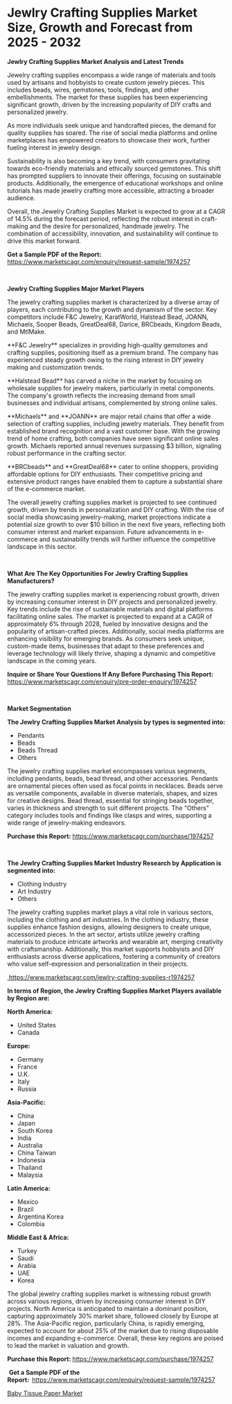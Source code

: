 <p><h1>Jewlry Crafting Supplies Market Size, Growth and Forecast from 2025 - 2032</h1></p><p><strong>Jewlry Crafting Supplies Market Analysis and Latest Trends</strong></p>
<p><p>Jewelry crafting supplies encompass a wide range of materials and tools used by artisans and hobbyists to create custom jewelry pieces. This includes beads, wires, gemstones, tools, findings, and other embellishments. The market for these supplies has been experiencing significant growth, driven by the increasing popularity of DIY crafts and personalized jewelry. </p><p>As more individuals seek unique and handcrafted pieces, the demand for quality supplies has soared. The rise of social media platforms and online marketplaces has empowered creators to showcase their work, further fueling interest in jewelry design. </p><p>Sustainability is also becoming a key trend, with consumers gravitating towards eco-friendly materials and ethically sourced gemstones. This shift has prompted suppliers to innovate their offerings, focusing on sustainable products. Additionally, the emergence of educational workshops and online tutorials has made jewelry crafting more accessible, attracting a broader audience.</p><p>Overall, the Jewelry Crafting Supplies Market is expected to grow at a CAGR of 14.5% during the forecast period, reflecting the robust interest in craft-making and the desire for personalized, handmade jewelry. The combination of accessibility, innovation, and sustainability will continue to drive this market forward.</p></p>
<p><strong>Get a Sample PDF of the Report:&nbsp;</strong> <a href="https://www.marketscagr.com/enquiry/request-sample/1974257?utm_campaign=2483&utm_medium=2&utm_source=Github&utm_content=ia&utm_term=06042025&utm_id=jewlry-crafting-supplies">https://www.marketscagr.com/enquiry/request-sample/1974257</a></p>
<p>&nbsp;</p>
<p><strong>Jewlry Crafting Supplies Major Market Players</strong></p>
<p><p>The jewelry crafting supplies market is characterized by a diverse array of players, each contributing to the growth and dynamism of the sector. Key competitors include F&C Jewelry, KaratWorld, Halstead Bead, JOANN, Michaels, Sooper Beads, GreatDeal68, Darice, BRCbeads, Kingdom Beads, and MtlMake. </p><p>**F&C Jewelry** specializes in providing high-quality gemstones and crafting supplies, positioning itself as a premium brand. The company has experienced steady growth owing to the rising interest in DIY jewelry making and customization trends. </p><p>**Halstead Bead** has carved a niche in the market by focusing on wholesale supplies for jewelry makers, particularly in metal components. The company's growth reflects the increasing demand from small businesses and individual artisans, complemented by strong online sales.</p><p>**Michaels** and **JOANN** are major retail chains that offer a wide selection of crafting supplies, including jewelry materials. They benefit from established brand recognition and a vast customer base. With the growing trend of home crafting, both companies have seen significant online sales growth. Michaels reported annual revenues surpassing $3 billion, signaling robust performance in the crafting sector.</p><p>**BRCbeads** and **GreatDeal68** cater to online shoppers, providing affordable options for DIY enthusiasts. Their competitive pricing and extensive product ranges have enabled them to capture a substantial share of the e-commerce market.</p><p>The overall jewelry crafting supplies market is projected to see continued growth, driven by trends in personalization and DIY crafting. With the rise of social media showcasing jewelry-making, market projections indicate a potential size growth to over $10 billion in the next five years, reflecting both consumer interest and market expansion. Future advancements in e-commerce and sustainability trends will further influence the competitive landscape in this sector.</p></p>
<p>&nbsp;</p>
<p><strong>What Are The Key Opportunities For Jewlry Crafting Supplies Manufacturers?</strong></p>
<p><p>The jewelry crafting supplies market is experiencing robust growth, driven by increasing consumer interest in DIY projects and personalized jewelry. Key trends include the rise of sustainable materials and digital platforms facilitating online sales. The market is projected to expand at a CAGR of approximately 6% through 2028, fueled by innovative designs and the popularity of artisan-crafted pieces. Additionally, social media platforms are enhancing visibility for emerging brands. As consumers seek unique, custom-made items, businesses that adapt to these preferences and leverage technology will likely thrive, shaping a dynamic and competitive landscape in the coming years.</p></p>
<p><strong>Inquire or Share Your Questions If Any Before Purchasing This Report:</strong> <a href="https://www.marketscagr.com/enquiry/pre-order-enquiry/1974257?utm_campaign=2483&utm_medium=2&utm_source=Github&utm_content=ia&utm_term=06042025&utm_id=jewlry-crafting-supplies">https://www.marketscagr.com/enquiry/pre-order-enquiry/1974257</a></p>
<p>&nbsp;</p>
<p><strong>Market Segmentation</strong></p>
<p><strong>The Jewlry Crafting Supplies Market Analysis by types is segmented into:</strong></p>
<p><ul><li>Pendants</li><li>Beads</li><li>Beads Thread</li><li>Others</li></ul></p>
<p><p>The jewelry crafting supplies market encompasses various segments, including pendants, beads, bead thread, and other accessories. Pendants are ornamental pieces often used as focal points in necklaces. Beads serve as versatile components, available in diverse materials, shapes, and sizes for creative designs. Bead thread, essential for stringing beads together, varies in thickness and strength to suit different projects. The "Others" category includes tools and findings like clasps and wires, supporting a wide range of jewelry-making endeavors.</p></p>
<p><strong>Purchase this Report:&nbsp;</strong><a href="https://www.marketscagr.com/purchase/1974257?utm_campaign=2483&utm_medium=2&utm_source=Github&utm_content=ia&utm_term=06042025&utm_id=jewlry-crafting-supplies">https://www.marketscagr.com/purchase/1974257</a></p>
<p>&nbsp;</p>
<p><strong>The Jewlry Crafting Supplies Market Industry Research by Application is segmented into:</strong></p>
<p><ul><li>Clothing Industry</li><li>Art Industry</li><li>Others</li></ul></p>
<p><p>The jewelry crafting supplies market plays a vital role in various sectors, including the clothing and art industries. In the clothing industry, these supplies enhance fashion designs, allowing designers to create unique, accessorized pieces. In the art sector, artists utilize jewelry crafting materials to produce intricate artworks and wearable art, merging creativity with craftsmanship. Additionally, this market supports hobbyists and DIY enthusiasts across diverse applications, fostering a community of creators who value self-expression and personalization in their projects.</p></p>
<p><a href="https://www.marketscagr.com/jewlry-crafting-supplies-r1974257?utm_campaign=2483&utm_medium=2&utm_source=Github&utm_content=ia&utm_term=06042025&utm_id=jewlry-crafting-supplies">&nbsp;https://www.marketscagr.com/jewlry-crafting-supplies-r1974257</a></p>
<p><strong>In terms of Region, the Jewlry Crafting Supplies Market Players available by Region are:</strong></p>
<p>
    <p> <strong> North America: </strong>
        <ul>
            <li>United States</li>
            <li>Canada</li>
        </ul>
        </p> 
    <p> <strong> Europe: </strong>
        <ul>
            <li>Germany</li>
            <li>France</li>
            <li>U.K.</li>
            <li>Italy</li>
            <li>Russia</li>
        </ul>
        </p> 
    <p> <strong> Asia-Pacific: </strong>
        <ul>
            <li>China</li>
            <li>Japan</li>
            <li>South Korea</li>
            <li>India</li>
            <li>Australia</li>
            <li>China Taiwan</li>
            <li>Indonesia</li>
            <li>Thailand</li>
            <li>Malaysia</li>
        </ul>
        </p> 
    <p> <strong> Latin America: </strong>
        <ul>
            <li>Mexico</li>
            <li>Brazil</li>
            <li>Argentina Korea</li>
            <li>Colombia</li>
        </ul>
        </p> 
    <p> <strong> Middle East & Africa: </strong>
        <ul>
            <li>Turkey</li>
            <li>Saudi</li>
            <li>Arabia</li>
            <li>UAE</li>
            <li>Korea</li>
        </ul>
    </p>
    </p>
<p><p>The global jewelry crafting supplies market is witnessing robust growth across various regions, driven by increasing consumer interest in DIY projects. North America is anticipated to maintain a dominant position, capturing approximately 30% market share, followed closely by Europe at 28%. The Asia-Pacific region, particularly China, is rapidly emerging, expected to account for about 25% of the market due to rising disposable incomes and expanding e-commerce. Overall, these key regions are poised to lead the market in valuation and growth.</p></p>
<p><strong>Purchase this Report: </strong><a href="https://www.marketscagr.com/purchase/1974257?utm_campaign=2483&utm_medium=2&utm_source=Github&utm_content=ia&utm_term=06042025&utm_id=jewlry-crafting-supplies">https://www.marketscagr.com/purchase/1974257</a></p>
<p>&nbsp;<strong>Get a Sample PDF of the Report:&nbsp;&nbsp;</strong><a href="https://www.marketscagr.com/enquiry/request-sample/1974257?utm_campaign=2483&utm_medium=2&utm_source=Github&utm_content=ia&utm_term=06042025&utm_id=jewlry-crafting-supplies">https://www.marketscagr.com/enquiry/request-sample/1974257</a></p>
<p><strong></strong></p>
<p><p><a href="https://github.com/abbislposival/Market-Research-Report-List-2/blob/main/baby-tissue-paper-market.md?utm_campaign=2483&utm_medium=2&utm_source=Github&utm_content=ia&utm_term=06042025&utm_id=jewlry-crafting-supplies">Baby Tissue Paper Market</a></p></p>